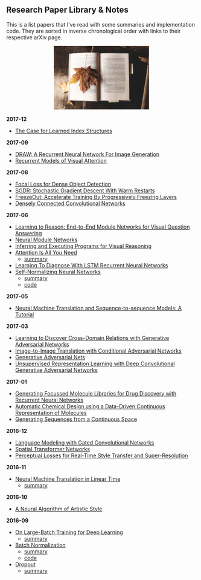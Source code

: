 ## Research Paper Library & Notes

This is a list papers that I’ve read with some summaries and implementation code. They are sorted in inverse chronological order with links to their respective arXiv page.

<p align="center">
 <img src="./img/book.jpg" alt="Drawing" width="50%">
</p>

**2017-12**

- [The Case for Learned Index Structures](https://arxiv.org/abs/1712.01208v1)

**2017-09**

- [DRAW: A Recurrent Neural Network For Image Generation](https://arxiv.org/abs/1502.04623)
- [Recurrent Models of Visual Attention](https://arxiv.org/abs/1406.6247)

**2017-08**

- [Focal Loss for Dense Object Detection](https://arxiv.org/abs/1708.02002)
- [SGDR: Stochastic Gradient Descent With Warm Restarts](https://openreview.net/pdf?id=Skq89Scxx)
- [FreezeOut: Accelerate Training By Progressively Freezing Layers](https://arxiv.org/abs/1706.04983)
- [Densely Connected Convolutional Networks](https://arxiv.org/abs/1608.06993)

**2017-06**

- [Learning to Reason: End-to-End Module Networks for Visual Question Answering](https://arxiv.org/abs/1704.05526)
- [Neural Module Networks](https://arxiv.org/abs/1511.02799)
- [Inferring and Executing Programs for Visual Reasoning](https://arxiv.org/pdf/1705.03633.pdf)
- [Attention Is All You Need](https://arxiv.org/pdf/1706.03762.pdf)
  - [summary](https://github.com/kevinzakka/research-paper-notes/blob/master/self_attention.md)
- [Learning To Diagnose With LSTM Recurrent Neural Networks](https://arxiv.org/abs/1511.03677)
- [Self-Normalizing Neural Networks](https://arxiv.org/abs/1706.02515)
  - [summary](https://github.com/kevinzakka/research-paper-notes/blob/master/snn.md)
  - [code](https://github.com/kevinzakka/research-paper-notes/blob/master/self_normalizing_nets.ipynb)

**2017-05**

- [Neural Machine Translation and Sequence-to-sequence Models: A Tutorial](https://arxiv.org/abs/1703.01619)

**2017-03**

- [Learning to Discover Cross-Domain Relations with Generative Adversarial Networks](https://arxiv.org/abs/1703.05192)
- [Image-to-Image Translation with Conditional Adversarial Networks](https://arxiv.org/abs/1611.07004)
- [Generative Adversarial Nets](https://arxiv.org/abs/1406.2661)
- [Unsupervised Representation Learning with Deep Convolutional Generative Adversarial Networks](https://arxiv.org/abs/1511.06434)

**2017-01**

- [Generating Focussed Molecule Libraries for Drug Discovery with Recurrent Neural Networks](https://arxiv.org/abs/1701.01329)
- [Automatic Chemical Design using a Data-Driven Continuous Representation of Molecules](https://arxiv.org/abs/1610.02415)
- [Generating Sequences from a Continuous Space](https://arxiv.org/abs/1511.06349)

**2016-12**

- [Language Modeling with Gated Convolutional Networks](https://arxiv.org/abs/1612.08083)
- [Spatial Transformer Networks](https://arxiv.org/abs/1506.02025)
- [Perceptual Losses for Real-Time Style Transfer and Super-Resolution](https://arxiv.org/abs/1603.08155)

**2016-11**

- [Neural Machine Translation in Linear Time](https://arxiv.org/abs/1610.10099)
  - [summary](https://github.com/kevinzakka/research-paper-notes/blob/master/linear_time_nmt.md)

**2016-10**

- [A Neural Algorithm of Artistic Style](https://arxiv.org/abs/1508.06576)

**2016-09**

- [On Large-Batch Training for Deep Learning](http://128.84.21.199/abs/1609.04836)
  - [summary](https://github.com/kevinzakka/research-paper-notes/blob/master/large_batch_training.md)
- [Batch Normalization](https://arxiv.org/abs/1502.03167)
  - [summary](https://github.com/kevinzakka/research-paper-notes/blob/master/batch_normalization.md)
  - [code](https://github.com/kevinzakka/research-paper-notes/blob/master/batch_norm.py)
- [Dropout](http://www.jmlr.org/papers/v15/srivastava14a.html)
  - [summary](https://github.com/kevinzakka/research-paper-notes/blob/master/dropout.md)
